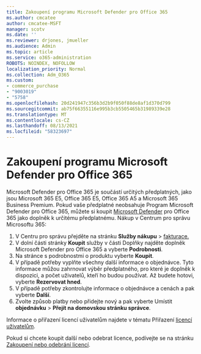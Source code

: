 ```yaml
---
title: Zakoupení programu Microsoft Defender pro Office 365
ms.author: cmcatee
author: cmcatee-MSFT
manager: scotv
ms.date: ''
ms.reviewer: drjones, jmueller
ms.audience: Admin
ms.topic: article
ms.service: o365-administration
ROBOTS: NOINDEX, NOFOLLOW
localization_priority: Normal
ms.collection: Adm_O365
ms.custom:
- commerce_purchase
- "9003019"
- "5758"
ms.openlocfilehash: 20d241947c356b3d2b9f050f88de8af1d370d799
ms.sourcegitcommit: ab75f66355116e995b3cb5505465b31989339e28
ms.translationtype: MT
ms.contentlocale: cs-CZ
ms.lasthandoff: 08/13/2021
ms.locfileid: "58323697"
---
```

# <a name="purchase-microsoft-defender-for-office-365"></a>Zakoupení programu Microsoft Defender pro Office 365

Microsoft Defender pro Office 365 je součástí určitých předplatných, jako jsou Microsoft 365 E5, Office 365 E5, Office 365 A5 a Microsoft 365 Business Premium. Pokud vaše předplatné neobsahuje Program Microsoft Defender pro Office 365, můžete si koupit [Microsoft Defender](https://docs.microsoft.com/microsoft-365/security/office-365-security/office-365-atp) pro Office 365 jako doplněk k určitému předplatnému. Nákup v Centrum pro správu Microsoftu 365:

1. V Centru pro správu přejděte na stránku **Služby nákupu**  >  [fakturace.](https://go.microsoft.com/fwlink/p/?linkid=868433)
2. V dolní části stránky **Koupit** služby  v části Doplňky najděte doplněk Microsoft Defender pro Office 365 a vyberte **Podrobnosti**.
3. Na stránce s podrobnostmi o produktu vyberte **Koupit**.
4. V případě potřeby vyplňte všechny další informace o objednávce. Tyto informace můžou zahrnovat výběr předplatného, pro které je doplněk k dispozici, a počet uživatelů, kteří ho budou používat. Až budete hotovi, vyberte **Rezervovat hned**.
5. V případě potřeby zkontrolujte informace o objednávce a cenách a pak vyberte **Další**.
6. Zvolte způsob platby nebo přidejte nový a pak vyberte Umístit **objednávku**  >  **Přejít na domovskou stránku správce**.

Informace o přiřazení licencí uživatelům najdete v tématu Přiřazení [licencí uživatelům](https://docs.microsoft.com/microsoft-365/admin/manage/assign-licenses-to-users).

Pokud si chcete koupit další nebo odebrat licence, podívejte se na stránku [Zakoupení nebo odebrání licencí](https://docs.microsoft.com/microsoft-365/commerce/licenses/buy-licenses#buy-or-remove-licenses-for-your-business-subscription).